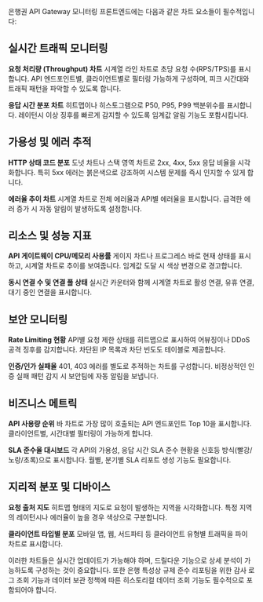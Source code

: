 은행권 API Gateway 모니터링 프론트엔드에는 다음과 같은 차트 요소들이 필수적입니다:

## 실시간 트래픽 모니터링

**요청 처리량 (Throughput) 차트**
시계열 라인 차트로 초당 요청 수(RPS/TPS)를 표시합니다. API 엔드포인트별, 클라이언트별로 필터링 가능하게 구성하며, 피크 시간대와 트래픽 패턴을 파악할 수 있도록 합니다.

**응답 시간 분포 차트**
히트맵이나 히스토그램으로 P50, P95, P99 백분위수를 표시합니다. 레이턴시 이상 징후를 빠르게 감지할 수 있도록 임계값 알림 기능도 포함시킵니다.

## 가용성 및 에러 추적

**HTTP 상태 코드 분포**
도넛 차트나 스택 영역 차트로 2xx, 4xx, 5xx 응답 비율을 시각화합니다. 특히 5xx 에러는 붉은색으로 강조하여 시스템 문제를 즉시 인지할 수 있게 합니다.

**에러율 추이 차트**
시계열 차트로 전체 에러율과 API별 에러율을 표시합니다. 급격한 에러 증가 시 자동 알림이 발생하도록 설정합니다.

## 리소스 및 성능 지표

**API 게이트웨이 CPU/메모리 사용률**
게이지 차트나 프로그레스 바로 현재 상태를 표시하고, 시계열 차트로 추이를 보여줍니다. 임계값 도달 시 색상 변경으로 경고합니다.

**동시 연결 수 및 연결 풀 상태**
실시간 카운터와 함께 시계열 차트로 활성 연결, 유휴 연결, 대기 중인 연결을 표시합니다.

## 보안 모니터링

**Rate Limiting 현황**
API별 요청 제한 상태를 히트맵으로 표시하여 어뷰징이나 DDoS 공격 징후를 감지합니다. 차단된 IP 목록과 차단 빈도도 테이블로 제공합니다.

**인증/인가 실패율**
401, 403 에러를 별도로 추적하는 차트를 구성합니다. 비정상적인 인증 실패 패턴 감지 시 보안팀에 자동 알림을 보냅니다.

## 비즈니스 메트릭

**API 사용량 순위**
바 차트로 가장 많이 호출되는 API 엔드포인트 Top 10을 표시합니다. 클라이언트별, 시간대별 필터링이 가능하게 합니다.

**SLA 준수율 대시보드**
각 API의 가용성, 응답 시간 SLA 준수 현황을 신호등 방식(빨강/노랑/초록)으로 표시합니다. 월별, 분기별 SLA 리포트 생성 기능도 필요합니다.

## 지리적 분포 및 디바이스

**요청 출처 지도**
히트맵 형태의 지도로 요청이 발생하는 지역을 시각화합니다. 특정 지역의 레이턴시나 에러율이 높을 경우 색상으로 구분합니다.

**클라이언트 타입별 분포**
모바일 앱, 웹, 서드파티 등 클라이언트 유형별 트래픽을 파이 차트로 표시합니다.

이러한 차트들은 실시간 업데이트가 가능해야 하며, 드릴다운 기능으로 상세 분석이 가능하도록 구성하는 것이 중요합니다. 또한 은행 특성상 규제 준수 리포팅을 위한 감사 로그 조회 기능과 데이터 보관 정책에 따른 히스토리컬 데이터 조회 기능도 필수적으로 포함되어야 합니다.

